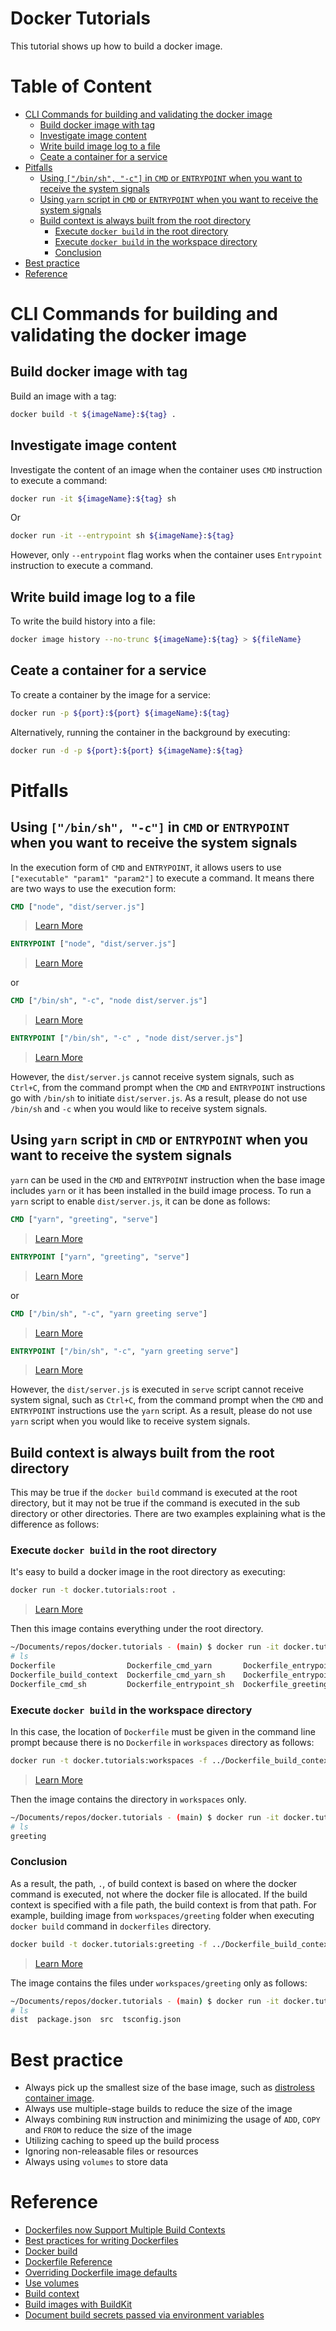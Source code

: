 # Docker Tutorials <!-- omit in toc -->

This tutorial shows up how to build a docker image.


# Table of Content <!-- omit in toc -->

- [CLI Commands for building and validating the docker image](#cli-commands-for-building-and-validating-the-docker-image)
  - [Build docker image with tag](#build-docker-image-with-tag)
  - [Investigate image content](#investigate-image-content)
  - [Write build image log to a file](#write-build-image-log-to-a-file)
  - [Ceate a container for a service](#ceate-a-container-for-a-service)
- [Pitfalls](#pitfalls)
  - [Using `["/bin/sh", "-c"]` in `CMD` or `ENTRYPOINT` when you want to receive the system signals](#using-binsh--c-in-cmd-or-entrypoint-when-you-want-to-receive-the-system-signals)
  - [Using `yarn` script in `CMD` or `ENTRYPOINT` when you want to receive the system signals](#using-yarn-script-in-cmd-or-entrypoint-when-you-want-to-receive-the-system-signals)
  - [Build context is always built from the root directory](#build-context-is-always-built-from-the-root-directory)
    - [Execute `docker build` in the root directory](#execute-docker-build-in-the-root-directory)
    - [Execute `docker build` in the workspace directory](#execute-docker-build-in-the-workspace-directory)
    - [Conclusion](#conclusion)
- [Best practice](#best-practice)
- [Reference](#reference)



# CLI Commands for building and validating the docker image

## Build docker image with tag

Build an image with a tag:
```bash
docker build -t ${imageName}:${tag} .
```


## Investigate image content

Investigate the content of an image when the container uses `CMD` instruction 
to execute a command:
```bash
docker run -it ${imageName}:${tag} sh
```
Or
```bash
docker run -it --entrypoint sh ${imageName}:${tag}
```

However, only `--entrypoint` flag works when the container uses
`Entrypoint` instruction to execute a command.


## Write build image log to a file

To write the build history into a file:
```bash
docker image history --no-trunc ${imageName}:${tag} > ${fileName}
```


## Ceate a container for a service

To create a container by the image for a service:
```bash
docker run -p ${port}:${port} ${imageName}:${tag}
```

Alternatively, running the container in the background by executing:
```bash
docker run -d -p ${port}:${port} ${imageName}:${tag}
```

# Pitfalls

## Using `["/bin/sh", "-c"]` in `CMD` or `ENTRYPOINT` when you want to receive the system signals

In the execution form of `CMD` and `ENTRYPOINT`, it allows users to use 
`["executable" "param1" "param2"]` to execute a command. It means there 
are two ways to use the execution form:
```dockerfile
CMD ["node", "dist/server.js"]
```
> [Learn More](Dockerfile)
> 
```dockerfile
ENTRYPOINT ["node", "dist/server.js"]
```
> [Learn More](Dockerfile_greeting)
> 
or
```dockerfile
CMD ["/bin/sh", "-c", "node dist/server.js"]
```
> [Learn More](Dockerfile_cmd_sh)
> 
```dockerfile
ENTRYPOINT ["/bin/sh", "-c" , "node dist/server.js"]
```
> [Learn More](Dockerfile_entrypoint_sh)
> 

However, the `dist/server.js` cannot receive system signals, such as 
`Ctrl+C`, from the command prompt when the `CMD` and `ENTRYPOINT` 
instructions go with `/bin/sh` to initiate `dist/server.js`. As a 
result, please do not use `/bin/sh` and `-c` when you would like 
to receive system signals.


## Using `yarn` script in `CMD` or `ENTRYPOINT` when you want to receive the system signals

`yarn` can be used in the `CMD` and `ENTRYPOINT` instruction when 
the base image includes `yarn` or it has been installed in the build 
image process. To run a `yarn` script to enable `dist/server.js`, it 
can be done as follows:
```dockerfile
CMD ["yarn", "greeting", "serve"]
```
> [Learn More](Dockerfile_cmd_yarn)
> 
```dockerfile
ENTRYPOINT ["yarn", "greeting", "serve"]
```
> [Learn More](Dockerfile_entrypoint_yarn)
> 
or
```dockerfile
CMD ["/bin/sh", "-c", "yarn greeting serve"]
```
> [Learn More](Dockerfile_cmd_yarn_sh)
> 
```dockerfile
ENTRYPOINT ["/bin/sh", "-c", "yarn greeting serve"]
```
> [Learn More](Dockerfile_entrypoint_yarn_sh)
> 

However, the `dist/server.js` is executed in `serve` script cannot 
receive system signal, such as `Ctrl+C`, from the command prompt when 
the `CMD` and `ENTRYPOINT` instructions use the `yarn` script. As a 
result, please do not use `yarn` script when you would like to receive 
system signals.


## Build context is always built from the root directory

This may be true if the `docker build` command is executed at the root 
directory, but it may not be true if the command is executed in the sub
directory or other directories. There are two examples explaining what 
is the difference as follows:

### Execute `docker build` in the root directory

It's easy to build a docker image in the root directory as executing:
```bash
docker run -t docker.tutorials:root .
```
> [Learn More](scripts/pack_build_context_root.sh)
> 
Then this image contains everything under the root directory.
```bash
~/Documents/repos/docker.tutorials - (main) $ docker run -it docker.tutorials:root sh
# ls
Dockerfile                Dockerfile_cmd_yarn       Dockerfile_entrypoint_yarn     LICENSE      jest.config.ts  scripts        yarn.lock
Dockerfile_build_context  Dockerfile_cmd_yarn_sh    Dockerfile_entrypoint_yarn_sh  README.md    node_modules    tsconfig.json
Dockerfile_cmd_sh         Dockerfile_entrypoint_sh  Dockerfile_greeting            dockerfiles  package.json    workspaces
```

### Execute `docker build` in the workspace directory

In this case, the location of `Dockerfile` must be given in the command line 
prompt because there is no `Dockerfile` in `workspaces` directory as follows:
```bash
docker run -t docker.tutorials:workspaces -f ../Dockerfile_build_context .
```
> [Learn More](scripts/pack_build_context_workspace.sh)

Then the image contains the directory in `workspaces` only.
```bash
~/Documents/repos/docker.tutorials - (main) $ docker run -it docker.tutorials:workspaces sh
# ls
greeting
```

### Conclusion

As a result, the path, `.`, of build context is based on where the docker 
command is executed, not where the docker file is allocated. If the 
build context is specified with a file path, the build context is from 
that path. For example, building image from `workspaces/greeting` folder 
when executing `docker build` command in `dockerfiles` directory.
```bash
docker build -t docker.tutorials:greeting -f ../Dockerfile_build_context ../workspaces/greeting
```
> [Learn More](scripts/pack_build_context_greeting.sh)
> 
The image contains the files under `workspaces/greeting` only as follows:
```bash
~/Documents/repos/docker.tutorials - (main) $ docker run -it docker.tutorials:greeting sh
# ls
dist  package.json  src  tsconfig.json
```


# Best practice

- Always pick up the smallest size of the base image, such as [distroless container image](https://github.com/GoogleContainerTools/distroless).
- Always use multiple-stage builds to reduce the size of the image
- Always combining `RUN` instruction and minimizing the usage of `ADD`, `COPY` and `FROM` to reduce the size of the image
- Utilizing caching to speed up the build process
- Ignoring non-releasable files or resources
- Always using `volumes` to store data


# Reference

- [Dockerfiles now Support Multiple Build Contexts](https://www.docker.com/blog/dockerfiles-now-support-multiple-build-contexts/)
- [Best practices for writing Dockerfiles](https://docs.docker.com/develop/develop-images/dockerfile_best-practices/)
- [Docker build](https://docs.docker.com/engine/reference/commandline/build/)
- [Dockerfile Reference](https://docs.docker.com/engine/reference/builder/)
- [Overriding Dockerfile image defaults](https://docs.docker.com/engine/reference/run/#overriding-dockerfile-image-defaults)
- [Use volumes](https://docs.docker.com/storage/volumes/)
- [Build context](https://docs.docker.com/engine/reference/commandline/buildx_build/#build-context)
- [Build images with BuildKit](https://docs.docker.com/develop/develop-images/build_enhancements/#new-docker-build-secret-information)
- [Document build secrets passed via environment variables](https://github.com/docker/buildx/issues/927)